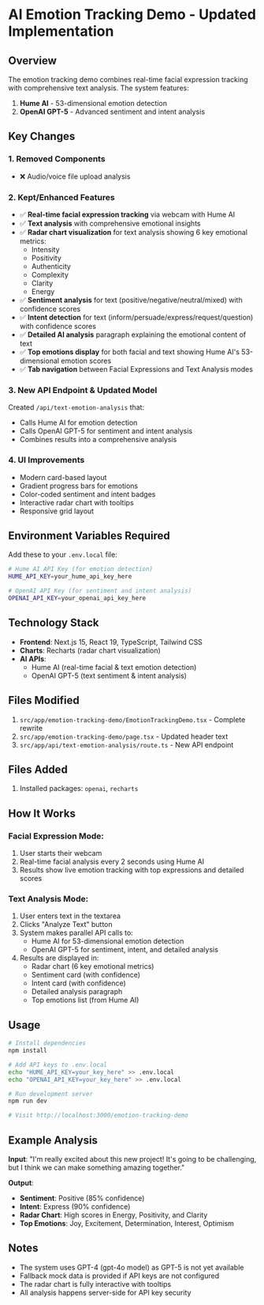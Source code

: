 # AI Emotion Tracking Demo - Updated Implementation

## Overview
The emotion tracking demo combines real-time facial expression tracking with comprehensive text analysis. The system features:

1. **Hume AI** - 53-dimensional emotion detection
2. **OpenAI GPT-5** - Advanced sentiment and intent analysis

## Key Changes

### 1. Removed Components
- ❌ Audio/voice file upload analysis

### 2. Kept/Enhanced Features
- ✅ **Real-time facial expression tracking** via webcam with Hume AI
- ✅ **Text analysis** with comprehensive emotional insights
- ✅ **Radar chart visualization** for text analysis showing 6 key emotional metrics:
  - Intensity
  - Positivity
  - Authenticity
  - Complexity
  - Clarity
  - Energy
- ✅ **Sentiment analysis** for text (positive/negative/neutral/mixed) with confidence scores
- ✅ **Intent detection** for text (inform/persuade/express/request/question) with confidence scores
- ✅ **Detailed AI analysis** paragraph explaining the emotional content of text
- ✅ **Top emotions display** for both facial and text showing Hume AI's 53-dimensional emotion scores
- ✅ **Tab navigation** between Facial Expressions and Text Analysis modes

### 3. New API Endpoint & Updated Model
Created `/api/text-emotion-analysis` that:
- Calls Hume AI for emotion detection
- Calls OpenAI GPT-5 for sentiment and intent analysis
- Combines results into a comprehensive analysis

### 4. UI Improvements
- Modern card-based layout
- Gradient progress bars for emotions
- Color-coded sentiment and intent badges
- Interactive radar chart with tooltips
- Responsive grid layout

## Environment Variables Required

Add these to your `.env.local` file:

```bash
# Hume AI API Key (for emotion detection)
HUME_API_KEY=your_hume_api_key_here

# OpenAI API Key (for sentiment and intent analysis)
OPENAI_API_KEY=your_openai_api_key_here
```

## Technology Stack

- **Frontend**: Next.js 15, React 19, TypeScript, Tailwind CSS
- **Charts**: Recharts (radar chart visualization)
- **AI APIs**: 
  - Hume AI (real-time facial & text emotion detection)
  - OpenAI GPT-5 (text sentiment & intent analysis)

## Files Modified

1. `src/app/emotion-tracking-demo/EmotionTrackingDemo.tsx` - Complete rewrite
2. `src/app/emotion-tracking-demo/page.tsx` - Updated header text
3. `src/app/api/text-emotion-analysis/route.ts` - New API endpoint

## Files Added

1. Installed packages: `openai`, `recharts`

## How It Works

### Facial Expression Mode:
1. User starts their webcam
2. Real-time facial analysis every 2 seconds using Hume AI
3. Results show live emotion tracking with top expressions and detailed scores

### Text Analysis Mode:
1. User enters text in the textarea
2. Clicks "Analyze Text" button
3. System makes parallel API calls to:
   - Hume AI for 53-dimensional emotion detection
   - OpenAI GPT-5 for sentiment, intent, and detailed analysis
4. Results are displayed in:
   - Radar chart (6 key emotional metrics)
   - Sentiment card (with confidence)
   - Intent card (with confidence)
   - Detailed analysis paragraph
   - Top emotions list (from Hume AI)

## Usage

```bash
# Install dependencies
npm install

# Add API keys to .env.local
echo "HUME_API_KEY=your_key_here" >> .env.local
echo "OPENAI_API_KEY=your_key_here" >> .env.local

# Run development server
npm run dev

# Visit http://localhost:3000/emotion-tracking-demo
```

## Example Analysis

**Input**: "I'm really excited about this new project! It's going to be challenging, but I think we can make something amazing together."

**Output**:
- **Sentiment**: Positive (85% confidence)
- **Intent**: Express (90% confidence)
- **Radar Chart**: High scores in Energy, Positivity, and Clarity
- **Top Emotions**: Joy, Excitement, Determination, Interest, Optimism

## Notes

- The system uses GPT-4 (gpt-4o model) as GPT-5 is not yet available
- Fallback mock data is provided if API keys are not configured
- The radar chart is fully interactive with tooltips
- All analysis happens server-side for API key security

